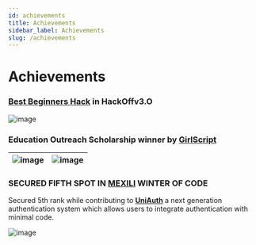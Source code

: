 ```yaml
---
id: achievements
title: Achievements
sidebar_label: Achievements
slug: /achievements
---
```


# Achievements

### [Best Beginners Hack](/docs/hackathons#hackoff-v30-) in HackOffv3.O

![image](https://i.imgur.com/gCucwpt.png)

### Education Outreach Scholarship winner by [GirlScript](https://www.girlscript.tech/)

| ![image](https://i.imgur.com/KfObYPl.png) | ![image](https://i.imgur.com/UpQ94Op.png) |
| ----------------------------------------- | ----------------------------------------- |
 
 ### SECURED FIFTH SPOT IN **[MEXILI](https://mexili.org/) WINTER OF CODE**

Secured 5th rank while contributing to **[UniAuth](https://github.com/UniAuth)** a next generation authentication system which allows users to integrate authentication with minimal code. 

![image](https://i.imgur.com/aDsWVTk.jpg?1)
